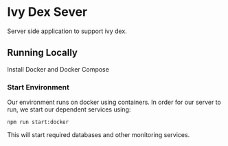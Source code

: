 # Ivy Dex Sever
Server side application to support ivy dex.

## Running Locally

Install Docker and Docker Compose

### Start Environment
Our environment runs on docker using containers.
In order for our server to run, we start our dependent services using:

`npm run start:docker`

This will start required databases and other monitoring services.
